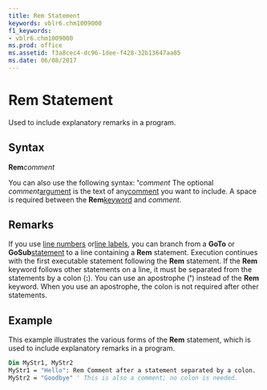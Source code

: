 ```yaml
---
title: Rem Statement
keywords: vblr6.chm1009000
f1_keywords:
- vblr6.chm1009000
ms.prod: office
ms.assetid: f3a8cec4-dc96-1dee-f428-32b13647aa85
ms.date: 06/08/2017
---
```



# Rem Statement

Used to include explanatory remarks in a program.

## Syntax

**Rem**_comment_

You can also use the following syntax:
 **'**_comment_
The optional  _comment_[argument](../../Glossary/vbe-glossary.md) is the text of any[comment](../../Glossary/vbe-glossary.md) you want to include. A space is required between the **Rem**[keyword](../../Glossary/vbe-glossary.md) and _comment_.

## Remarks

If you use [line numbers](../../Glossary/vbe-glossary.md) or[line labels](../../Glossary/vbe-glossary.md), you can branch from a  **GoTo** or **GoSub**[statement](../../Glossary/vbe-glossary.md) to a line containing a **Rem** statement. Execution continues with the first executable statement following the **Rem** statement. If the **Rem** keyword follows other statements on a line, it must be separated from the statements by a colon (**:**).
You can use an apostrophe (**'**) instead of the **Rem** keyword. When you use an apostrophe, the colon is not required after other statements.

## Example

This example illustrates the various forms of the  **Rem** statement, which is used to include explanatory remarks in a program.


```vb
Dim MyStr1, MyStr2 
MyStr1 = "Hello": Rem Comment after a statement separated by a colon. 
MyStr2 = "Goodbye" ' This is also a comment; no colon is needed. 

```


